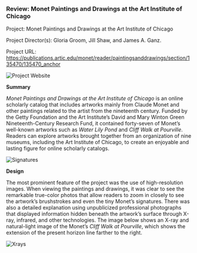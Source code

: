 ### Review: Monet Paintings and Drawings at the Art Institute of Chicago

Project: Monet Paintings and Drawings at the Art Institute of Chicago

Project Director(s): Gloria Groom, Jill Shaw, and James A. Ganz.

Project URL: https://publications.artic.edu/monet/reader/paintingsanddrawings/section/135470/135470_anchor


![Project Website](https://yuhkak.github.io/YuhkaK/images/Monet.png)


**Summary**

_Monet Paintings and Drawings at the Art Institute of Chicago_ is an online scholarly catalog that includes artworks mainly from Claude Monet and other paintings related to the artist from the nineteenth century. Funded by the Getty Foundation and the Art Institute’s David and Mary Winton Green Nineteenth-Century Research Fund, it contained forty-seven of Monet’s well-known artworks such as _Water Lily Pond_ and _Cliff Walk at Pourville_. Readers can explore artworks brought together from an organization of nine museums, including the Art Institute of Chicago, to create an enjoyable and lasting figure for online scholarly catalogs.


![Signatures](https://yuhkak.github.io/YuhkaK/images/Signatures.jpg)


**Design**

The most prominent feature of the project was the use of high-resolution images. When viewing the paintings and drawings, it was clear to see the remarkable true-color photos that allow readers to zoom in closely to see the artwork’s brushstrokes and even the tiny Monet’s signatures. There was also a detailed explanation using unpublicized professional photographs that displayed information hidden beneath the artwork’s surface through X-ray, infrared, and other technologies. The image below shows an X-ray and natural-light image of the Monet’s _Cliff Walk at Pourville_, which shows the extension of the present horizon line farther to the right.


![Xrays](https://yuhkak.github.io/YuhkaK/images/Xrays.jpg)
